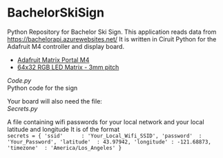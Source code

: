 # BachelorSkiSign
Python Repository for Bachelor Ski Sign. This application reads data from https://bachelorapi.azurewebsites.net/ 
It is written in Ciruit Python for the Adafruit M4 controller and display board. 
- [Adafruit Matrix Portal M4](https://www.adafruit.com/product/4745)   
- [64x32 RGB LED Matrix - 3mm pitch](https://www.adafruit.com/product/2279)



*Code.py*     
Python code for the sign

Your board will also need the file:     
*Secrets.py*   
     
A file containing wifi passwords for your local network and your local latitude and longitude
It is of the format   
`secrets = {
    'ssid'      : 'Your_Local_Wifi_SSID',
    'password'  : 'Your_Password',
    'latitude'  : 43.97942,
    'longitude' : -121.68873,
    'timezone'  : 'America/Los_Angeles'
}`
